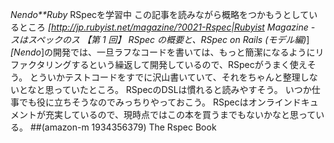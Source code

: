 *Nendo**Ruby* RSpecを学習中
この記事を読みながら概略をつかもうとしているところ
 *[http://jp.rubyist.net/magazine/?0021-Rspec|Rubyist Magazine - スはスペックのス 【第 1 回】 RSpec の概要と、RSpec on Rails (モデル編)*]
*[Nendo*]の開発では、一旦ラフなコードを書いては、もっと簡潔になるようにリファクタリングするという繰返して開発しているので、RSpecがうまく使えそう。
とういかテストコードをすでに沢山書いていて、それをちゃんと整理しないとなと思っていたところ。
RSpecのDSLは慣れると読みやすそう。
いつか仕事でも役に立ちそうなのでみっちりやっておこう。
RSpecはオンラインドキュメントが充実しているので、現時点ではこの本を買うまでもないかなと思っている。
 ##(amazon-m 1934356379) The Rspec Book
